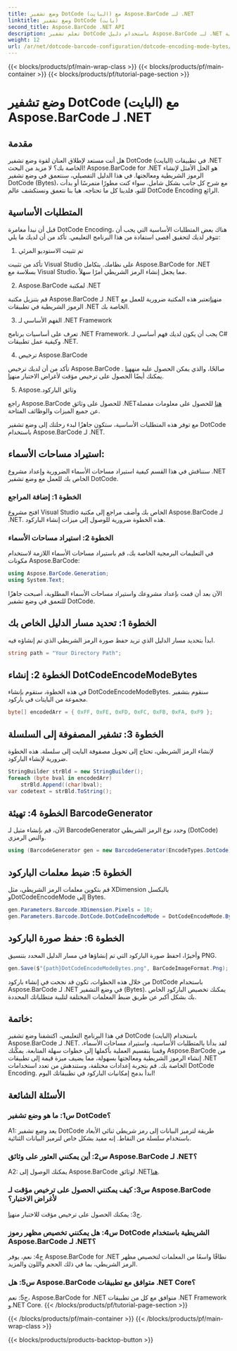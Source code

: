 ```yaml
---
title: وضع تشفير DotCode (البايت) مع Aspose.BarCode لـ .NET
linktitle: وضع تشفير DotCode (بايت)
second_title: Aspose.BarCode .NET API
description: تعلم تشفير DotCode باستخدام دليل Aspose.BarCode لـ .NET خطوة بخطوة لإنشاء الرموز الشريطية.
weight: 12
url: /ar/net/dotcode-barcode-configuration/dotcode-encoding-mode-bytes/
---
```


{{< blocks/products/pf/main-wrap-class >}}
{{< blocks/products/pf/main-container >}}
{{< blocks/products/pf/tutorial-page-section >}}

# وضع تشفير DotCode (البايت) مع Aspose.BarCode لـ .NET

## مقدمة

هل أنت مستعد لإطلاق العنان لقوة وضع تشفير DotCode (البايت) في تطبيقات .NET الخاصة بك؟ لا مزيد من البحث! Aspose.BarCode for .NET هو الحل الأمثل لإنشاء الرموز الشريطية ومعالجتها. في هذا الدليل التفصيلي، سنتعمق في وضع تشفير DotCode (Bytes)، مع شرح كل جانب بشكل شامل. سواء كنت مطورًا متمرسًا أو بدأت للتو، فلدينا كل ما تحتاجه. هيا بنا نتعمق ونستكشف عالم DotCode Encoding الرائع.

## المتطلبات الأساسية

قبل أن نبدأ مغامرة DotCode Encoding، هناك بعض المتطلبات الأساسية التي يجب أن تتوفر لديك لتحقيق أقصى استفادة من هذا البرنامج التعليمي. تأكد من أن لديك ما يلي:

1. تم تثبيت الاستوديو المرئي

تأكد من تثبيت Visual Studio على نظامك. يتكامل Aspose.BarCode for .NET بسلاسة مع Visual Studio، مما يجعل إنشاء الرمز الشريطي أمرًا سهلاً.

2. Aspose.BarCode لمكتبة .NET

 قم بتنزيل مكتبة Aspose.BarCode لـ .NET من[هنا](https://releases.aspose.com/barcode/net/)تعتبر هذه المكتبة ضرورية للعمل مع الرموز الشريطية في تطبيقات .NET الخاصة بك.

3. الفهم الأساسي لـ .NET Framework

تعرف على أساسيات برنامج .NET Framework. يجب أن يكون لديك فهم أساسي لـ C# وكيفية عمل تطبيقات .NET.

4. ترخيص Aspose.BarCode

 تأكد من أن لديك ترخيص Aspose.BarCode صالحًا، والذي يمكن الحصول عليه منه[هنا](https://purchase.aspose.com/buy) . يمكنك أيضًا الحصول على ترخيص مؤقت لأغراض الاختبار من[هنا](https://purchase.aspose.com/temporary-license/).

5. Aspose.وثائق الباركود

 راجع Aspose.BarCode للحصول على وثائق .NET[هنا](https://reference.aspose.com/barcode/net/) للحصول على معلومات مفصلة عن جميع الميزات والوظائف المتاحة.

مع توفر هذه المتطلبات الأساسية، ستكون جاهزًا لبدء رحلتك إلى وضع تشفير DotCode باستخدام Aspose.BarCode لـ .NET.

## استيراد مساحات الأسماء:

سنناقش في هذا القسم كيفية استيراد مساحات الأسماء الضرورية وإعداد مشروع .NET الخاص بك للعمل مع وضع تشفير DotCode. 

### الخطوة 1: إضافة المراجع

افتح مشروع Visual Studio الخاص بك وأضف مراجع إلى مكتبة Aspose.BarCode لـ .NET. هذه الخطوة ضرورية للوصول إلى ميزات إنشاء الباركود.

### الخطوة 2: استيراد مساحات الأسماء

في التعليمات البرمجية الخاصة بك، قم باستيراد مساحات الأسماء اللازمة لاستخدام مكونات Aspose.BarCode:

```csharp
using Aspose.BarCode.Generation;
using System.Text;
```

الآن بعد أن قمت بإعداد مشروعك واستيراد مساحات الأسماء المطلوبة، أصبحت جاهزًا للتعمق في وضع تشفير DotCode.

## الخطوة 1: تحديد مسار الدليل الخاص بك

ابدأ بتحديد مسار الدليل الذي تريد حفظ صورة الرمز الشريطي الذي تم إنشاؤه فيه.

```csharp
string path = "Your Directory Path";
```

## الخطوة 2: إنشاء DotCodeEncodeModeBytes

في هذه الخطوة، ستقوم بإنشاء DotCodeEncodeModeBytes. سنقوم بتشفير مجموعة من البايتات في باركود.

```csharp
byte[] encodedArr = { 0xFF, 0xFE, 0xFD, 0xFC, 0xFB, 0xFA, 0xF9 };
```

## الخطوة 3: تشفير المصفوفة إلى السلسلة

لإنشاء الرمز الشريطي، تحتاج إلى تحويل مصفوفة البايت إلى سلسلة. هذه الخطوة ضرورية لإنشاء الباركود.

```csharp
StringBuilder strBld = new StringBuilder();
foreach (byte bval in encodedArr)
    strBld.Append((char)bval);
var codetext = strBld.ToString();
```

## الخطوة 4: تهيئة BarcodeGenerator

الآن، قم بإنشاء مثيل لـ BarcodeGenerator وحدد نوع الرمز الشريطي (DotCode) والنص الرمزي.

```csharp
using (BarcodeGenerator gen = new BarcodeGenerator(EncodeTypes.DotCode, codetext))
```

## الخطوة 5: ضبط معلمات الباركود

قم بتكوين معلمات الرمز الشريطي، مثل XDimension بالبكسل وDotCodeEncodeMode إلى Bytes.

```csharp
gen.Parameters.Barcode.XDimension.Pixels = 10;
gen.Parameters.Barcode.DotCode.DotCodeEncodeMode = DotCodeEncodeMode.Bytes;
```

## الخطوة 6: حفظ صورة الباركود

وأخيرًا، احفظ صورة الباركود التي تم إنشاؤها في مسار الدليل المحدد بتنسيق PNG.

```csharp
gen.Save($"{path}DotCodeEncodeModeBytes.png", BarCodeImageFormat.Png);
```

من خلال هذه الخطوات، تكون قد نجحت في إنشاء باركود DotCode باستخدام Aspose.BarCode لـ .NET في وضع التشفير (Bytes). يمكنك تخصيص الباركود الخاص بك بشكل أكبر عن طريق ضبط المعلمات المختلفة لتلبية متطلباتك المحددة.

## خاتمة:

في هذا البرنامج التعليمي، اكتشفنا وضع تشفير DotCode (البايت) باستخدام Aspose.BarCode لـ .NET. لقد بدأنا بالمتطلبات الأساسية، واستيراد مساحات الأسماء، وقمنا بتقسيم العملية بأكملها إلى خطوات سهلة المتابعة. يمكّنك Aspose.BarCode من إنشاء الرموز الشريطية ومعالجتها بسهولة، مما يضيف ميزة قيمة إلى تطبيقات .NET الخاصة بك. قم بتجربة إعدادات مختلفة، وستندهش من تعدد استخدامات DotCode Encoding. ابدأ بدمج إمكانيات الباركود في تطبيقاتك اليوم!

## الأسئلة الشائعة

### س1: ما هو وضع تشفير DotCode؟

A1: يعد وضع تشفير DotCode طريقة لترميز البيانات إلى رمز شريطي ثنائي الأبعاد باستخدام سلسلة من النقاط. إنه مفيد بشكل خاص لترميز البيانات الثنائية.

### س2: أين يمكنني العثور على وثائق Aspose.BarCode لـ .NET؟

 A2: يمكنك الوصول إلى Aspose.BarCode لوثائق .NET[هنا](https://reference.aspose.com/barcode/net/).

### س3: كيف يمكنني الحصول على ترخيص مؤقت لـ Aspose.BarCode لأغراض الاختبار؟

 ج3: يمكنك الحصول على ترخيص مؤقت للاختبار من[هنا](https://purchase.aspose.com/temporary-license/).

### س4: هل يمكنني تخصيص مظهر رموز DotCode الشريطية باستخدام Aspose.BarCode لـ .NET؟

ج4: نعم، يوفر Aspose.BarCode for .NET نطاقًا واسعًا من المعلمات لتخصيص مظهر الرمز الشريطي، بما في ذلك الحجم واللون والمزيد.

### س5: هل Aspose.BarCode متوافق مع تطبيقات .NET Core؟

ج5: نعم، Aspose.BarCode for .NET متوافق مع كل من تطبيقات .NET Framework و.NET Core.
{{< /blocks/products/pf/tutorial-page-section >}}

{{< /blocks/products/pf/main-container >}}
{{< /blocks/products/pf/main-wrap-class >}}

{{< blocks/products/products-backtop-button >}}
